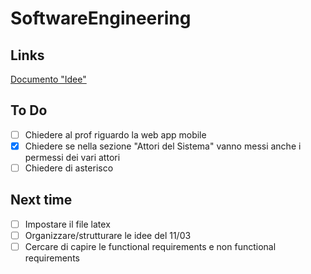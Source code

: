 
# SoftwareEngineering

## Links
[Documento "Idee"](https://docs.google.com/document/d/1m42KyGt-J5MM8goCJWPM5KvNqKv4sumKCRWranK6XfY/edit?tab=t.0)

## To Do
- [ ] Chiedere al prof riguardo la web app mobile
- [x] Chiedere se nella sezione "Attori del Sistema" vanno messi anche i permessi dei vari attori
- [ ] Chiedere di asterisco
## Next time  
- [ ] Impostare il file latex 
- [ ] Organizzare/strutturare le idee del 11/03 
- [ ] Cercare di capire le functional requirements e non functional requirements

